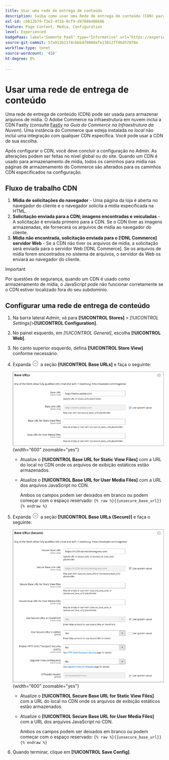 ```yaml
---
title: Usar uma rede de entrega de conteúdo
description: Saiba como usar uma Rede de entrega de conteúdo (CDN) para armazenar arquivos de mídia.
exl-id: cb612b79-f3e3-4f1b-8cf9-d47886486686
feature: Page Content, Media, Configuration
level: Experienced
badgePaas: label="Somente PaaS" type="Informative" url="https://experienceleague.adobe.com/pt-br/docs/commerce/user-guides/product-solutions" tooltip="Aplica-se somente a projetos do Adobe Commerce na nuvem (infraestrutura do PaaS gerenciada pela Adobe) e a projetos locais."
source-git-commit: 57a913b21f4cbbb4f0800afe13012ff46d578f8e
workflow-type: tm+mt
source-wordcount: '416'
ht-degree: 0%

---
```


# Usar uma rede de entrega de conteúdo

Uma rede de entrega de conteúdo (CDN) pode ser usada para armazenar arquivos de mídia. O Adobe Commerce na infraestrutura em nuvem inclui a CDN Fastly (consulte [Fastly](https://experienceleague.adobe.com/docs/commerce-cloud-service/user-guide/cdn/fastly.html?lang=pt-BR) no _Guia do Commerce na Infraestrutura da Nuvem_). Uma instância do Commerce que esteja instalada _no local_ não inclui uma integração com qualquer CDN específica. Você pode usar a CDN de sua escolha.

Após configurar o CDN, você deve concluir a configuração no Admin. As alterações podem ser feitas no nível global ou do site. Quando um CDN é usado para armazenamento de mídia, todos os caminhos para mídia nas páginas de armazenamento do Commerce são alterados para os caminhos CDN especificados na configuração.

## Fluxo de trabalho CDN

1. **Mídia de solicitações do navegador** - Uma página da loja é aberta no navegador do cliente e o navegador solicita a mídia especificada na HTML.
1. **Solicitação enviada para a CDN; imagens encontradas e veiculadas** - A solicitação é enviada primeiro para a CDN. Se o CDN tiver as imagens armazenadas, ele fornecerá os arquivos de mídia ao navegador do cliente.
1. **Mídia não encontrada, solicitação enviada para o [!DNL Commerce] servidor Web** - Se a CDN não tiver os arquivos de mídia, a solicitação será enviada para o servidor Web [!DNL Commerce]. Se os arquivos de mídia forem encontrados no sistema de arquivos, o servidor da Web os enviará ao navegador do cliente.

>[!IMPORTANT]
>
>Por questões de segurança, quando um CDN é usado como armazenamento de mídia, o JavaScript pode não funcionar corretamente se o CDN estiver localizado fora do seu subdomínio.

## Configurar uma rede de entrega de conteúdo

1. Na barra lateral _Admin_, vá para **[!UICONTROL Stores]** > _[!UICONTROL Settings]_>**[!UICONTROL Configuration]**.

1. No painel esquerdo, em _[!UICONTROL General]_, escolha **[!UICONTROL Web]**.

1. No canto superior esquerdo, defina **[!UICONTROL Store View]** conforme necessário.

1. Expanda ![Seletor de expansão](../assets/icon-display-expand.png) a seção **[!UICONTROL Base URLs]** e faça o seguinte:

   ![Configuração geral - URLs de base Web](./assets/web-base-urls.png){width="600" zoomable="yes"}

   - Atualize o **[!UICONTROL Base URL for Static View Files]** com a URL do local no CDN onde os arquivos de exibição estáticos estão armazenados.

   - Atualize o **[!UICONTROL Base URL for User Media Files]** com a URL dos arquivos JavaScript no CDN.

     Ambos os campos podem ser deixados em branco ou podem começar com o espaço reservado: `{% raw %}{{unsecure_base_url}}{% endraw %}`

1. Expanda ![Seletor de expansão](../assets/icon-display-expand.png) a seção **[!UICONTROL Base URLs (Secure)]** e faça o seguinte:

   ![Configuração geral - URLs de base da Web (seguro)](./assets/web-base-urls-secure.png){width="600" zoomable="yes"}

   - Atualize o **[!UICONTROL Secure Base URL for Static View Files]** com a URL do local no CDN onde os arquivos de exibição estáticos estão armazenados.

   - Atualize o **[!UICONTROL Secure Base URL for User Media Files]** com a URL dos arquivos JavaScript no CDN.

     Ambos os campos podem ser deixados em branco ou podem começar com o espaço reservado: `{% raw %}{{unsecure_base_url}}{% endraw %}`

1. Quando terminar, clique em **[!UICONTROL Save Config]**.
